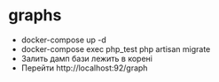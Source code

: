 # graphs

- docker-compose up -d
- docker-compose exec php_test php artisan migrate
- Залить дамп бази лежить в корені
- Перейти http://localhost:92/graph
